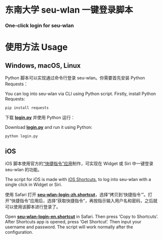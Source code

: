 # 东南大学 seu-wlan 一键登录脚本
### One-click login for seu-wlan

# 使用方法 Usage

## Windows, macOS, Linux

Python 脚本可以实现通过命令行登录 seu-wlan。你需要首先安装 Python Requests：

You can log into seu-wlan via CLI using Python script. Firstly, install Python Requests:

```
pip install requests
```

下载 **[login.py](https://github.com/NN708/seu-wlan-login/blob/master/Python/login.py?raw=true)** 并使用 Python 运行：

Download **[login.py](https://github.com/NN708/seu-wlan-login/blob/master/Python/login.py?raw=true)** and run it using Python:

```
python login.py
```

## iOS

iOS 脚本使用官方的[“快捷指令”应用](https://itunes.apple.com/us/app/id915249334?at=10l64N)制作，可实现在 Widget 或 Siri 中一键登录 seu-wlan 的功能。

The script for iOS is made with [iOS Shortcuts](https://itunes.apple.com/us/app/id915249334?at=10l64N), to log into seu-wlan with a single click in Widget or Siri.

使用 Safari 打开 **[seu-wlan-login-zh.shortcut](https://github.com/NN708/seu-wlan-login/blob/master/iOS-Shortcuts/seu-wlan-login-zh.shortcut?raw=true)**，选择“拷贝到‘快捷指令’”。打开“快捷指令”应用后，选择“获取快捷指令”，再按指示输入用户名和密码，之后就可以使用该脚本进行登录了。

Open **[seu-wlan-login-en.shortcut](https://github.com/NN708/seu-wlan-login/blob/master/iOS-Shortcuts/seu-wlan-login-en.shortcut?raw=true)** in Safari. Then press ‘Copy to Shortcuts’. After Shortcuts app is opened, press ‘Get Shortcut’. Then input your username and password. The script will work normally after the configuration.